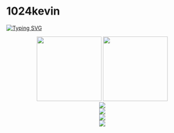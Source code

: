 ﻿# 1024kevin

<a href="https://git.io/typing-svg"><img src="https://readme-typing-svg.herokuapp.com?font=Fira+Code&pause=1000&color=19ACF7&center=true&width=435&lines=%E6%B8%B8%E9%BE%99%E5%BD%93%E5%BD%92%E6%B5%B7%EF%BC%8C%E6%B5%B7%E4%B8%8D%E8%BF%8E%E6%88%91%E8%87%AA%E6%9D%A5%E4%B9%9F" alt="Typing SVG" /></a>


<div align="center">
<span>  </span>
<img height="170px" src="https://github-readme-stats.vercel.app/api?username=1024kevin" /><span>  </span><img height="170px" src="https://github-readme-stats.vercel.app/api/top-langs/?username=1024kevin&layout=compact&langs_count=8" />
<span>  </span>
</div>
<div align="center">
    <img  src="https://github-readme-streak-stats.herokuapp.com/?user=1024kevin" />
</div>
<div align="center">
    <img src="https://activity-graph.herokuapp.com/graph?username=1024kevin&theme=minimal" />
</div>
<div align="center"><img src="https://cdn.jsdelivr.net/gh/1024kevin/1024kevin/assets/github-contribution-grid-snake.svg" /></div>
<div align="center"><img src="https://metrics.lecoq.io/1024kevin?template=classic&isocalendar=1&languages=1&stargazers=1&base=header%2C%20activity%2C%20community%2C%20repositories%2C%20metadata&base.indepth=false&base.hireable=false&base.skip=false&isocalendar=false&isocalendar.duration=half-year&languages=false&languages.limit=8&languages.threshold=0%25&languages.other=false&languages.colors=github&languages.sections=most-used&languages.indepth=false&languages.analysis.timeout=15&languages.categories=markup%2C%20programming&languages.recent.categories=markup%2C%20programming&languages.recent.load=300&languages.recent.days=14&stargazers=false&stargazers.charts=true&stargazers.charts.type=classic&stargazers.worldmap=false&stargazers.worldmap.sample=0&config.timezone=Etc%2FGMT-8"</div>
